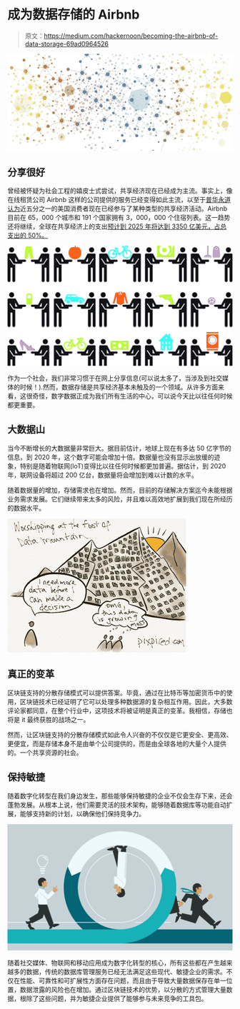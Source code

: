 # 成为数据存储的 Airbnb

> 原文：<https://medium.com/hackernoon/becoming-the-airbnb-of-data-storage-69ad0964526>

![](img/85e87feaf494218f06569c22f9cc4383.png)

## 分享很好

曾经被怀疑为社会工程的嬉皮士式尝试，共享经济现在已经成为主流。事实上，像在线租赁公司 Airbnb 这样的公司提供的服务已经变得如此主流，以至于[普华永道认为](https://www.pwc.com/us/en/technology/publications/sharing-economy.html)近五分之一的美国消费者现在已经参与了某种类型的共享经济活动。Airbnb 目前在 65，000 个城市和 191 个国家拥有 3，000，000 个住宿列表。这一趋势还将继续，全球在共享经济上的支出[预计到 2025 年将达到 3350 亿美元，占总支出的 50%。](https://www.pwc.co.uk/issues/megatrends/collisions/sharingeconomy/outlook-for-the-sharing-economy-in-the-uk-2016.html)

![](img/8a2124faafcd20f148cfc9d51fc5c821.png)

作为一个社会，我们非常习惯于在网上分享信息(可以说太多了，当涉及到社交媒体的时候！).然而，数据存储是共享经济基本未触及的一个领域。从许多方面来看，这很奇怪，数字数据正成为我们所有生活的中心，可以说今天比以往任何时候都更重要。

## 大数据山

当今不断增长的大数据量非常巨大。据目前估计，地球上现在有多达 50 亿字节的信息，到 2020 年，这个数字可能会增加十倍。数据量也没有显示出放缓的迹象，特别是随着物联网(IoT)变得比以往任何时候都更加普遍。据估计，到 2020 年，联网设备将超过 200 亿台，数据量将会增加到难以计数的水平。

随着数据量的增加，存储需求也在增加。然而，目前的存储解决方案迄今未能根据业务需求发展。它们继续带来太多的风险，并且难以高效地扩展到我们现在所经历的数据水平。

![](img/6b10df995cd1d082161c4b6c508db017.png)

## 真正的变革

区块链支持的分散存储模式可以提供答案。毕竟，通过在比特币等加密货币中的使用，区块链技术已经证明了它可以处理多种数据源的复杂相互作用。因此，大多数评论家都同意，在整个行业中，这项技术将被证明是真正的变革。我相信，存储也将是 it 最终获胜的战场之一。

然而，让区块链支持的分散存储模式如此令人兴奋的不仅仅是它更安全、更高效、更便宜，而是存储本身不是由单个公司提供的，而是由全球各地的大量个人提供的。一个共享资源的社会。

## **保持敏捷**

随着数字化转型在我们身边发生，那些能够保持敏捷的企业不仅会生存下来，还会蓬勃发展。从根本上说，他们需要灵活的技术架构，能够随着数据库等功能自动扩展，能够支持新的计划，以确保他们保持竞争力。

![](img/35cce226a4dcc25306a283db6c42d9a2.png)

随着社交媒体、物联网和移动应用成为数字化转型的核心，所有这些都在产生越来越多的数据，传统的数据库管理服务已经无法满足这些现代、敏捷企业的需求。不仅在性能、可靠性和可扩展性方面存在问题，而且由于导致大量数据保存在单一位置，数据泄露的风险也在增加。通过区块链技术的优势，以分散的方式管理大量数据，根除了这些问题，并为敏捷企业提供了能够参与未来竞争的工具包。